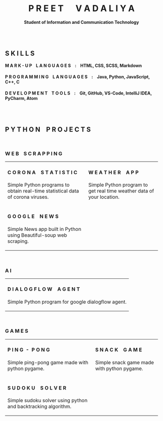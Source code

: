 <h1 align = "center">P R E E T &nbsp;&nbsp;&nbsp;&nbsp; V A D A L I Y A</h1>
<h4 align = "center">Student of Information and Communication Technology</h4>

<br>
<br>

## S K I L L S
#### M A R K - U P &nbsp;&nbsp; L A N G U A G E S &nbsp;&nbsp; : &nbsp;&nbsp; HTML, CSS, SCSS, Markdown
#### P R O G R A M M I N G &nbsp;&nbsp; L A N G U A G E S &nbsp;&nbsp; : &nbsp;&nbsp; Java, Python, JavaScript, C++, C
#### D E V E L O P M E N T &nbsp;&nbsp; T O O L S &nbsp;&nbsp; : &nbsp;&nbsp; Git, GitHub, VS-Code, IntelliJ IDEA, PyCharm, Atom

<br>
<br>

## P Y T H O N &nbsp;&nbsp; P R O J E C T S

<br>

### W E B &nbsp;&nbsp; S C R A P P I N G

<table>
  <tr>
    <td>
      <h4>C O R O N A &nbsp;&nbsp; S T A T I S T I C</h4>
      <p>Simple Python programs to obtain real-time statistical data of corona viruses.</p>
    </td>
    <td>
      <h4>W E A T H E R &nbsp;&nbsp; A P P</h4>
      <p>Simple Python program to get real time weather data of your location.</p>
    </td>
  </tr>
  <tr>
    <td>
      <h4>G O O G L E &nbsp;&nbsp; N E W S</h4>
      <p>Simple News app built in Python using Beautiful-soup web scraping.</p>
    </td>
  </tr>
</table>

<br>

### A I 

<table>
  <tr>
    <td>
      <h4>D I A L O G F L O W &nbsp;&nbsp; A G E N T</h4>
      <p>Simple Python program for google dialogflow agent.</p>
    </td>
  </tr>
</table>

<br>

### G A M E S

<table>
  <tr>
    <td>
      <h4>P I N G &nbsp;-&nbsp; P O N G</h4>
      <p>Simple ping-pong game made with python pygame.</p>
    </td>
    <td>
      <h4>S N A C K &nbsp;&nbsp; G A M E</h4>
      <p>Simple snack game made with python pygame.</p>
    </td>
  </tr>
  <tr>
    <td>
      <h4>S U D O K U &nbsp;&nbsp; S O L V E R</h4>
      <p>Simple sudoku solver using python and backtracking algorithm.</p>
    </td>
  </tr>
</table>